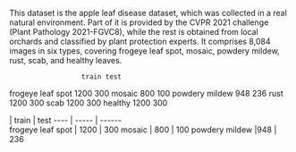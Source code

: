 This dataset is the apple leaf disease dataset, which was
collected in a real natural environment. Part of it is provided
by the CVPR 2021 challenge (Plant Pathology 2021-FGVC8),
while the rest is obtained from local orchards and classified
by plant protection experts. It comprises 8,084 images in six
types, covering frogeye leaf spot, mosaic, powdery mildew,
rust, scab, and healthy leaves. 


    	              train	test
frogeye leaf spot	  1200	300
mosaic	              800	100
powdery mildew	      948	236
rust	              1200	300
scab	              1200	300
healthy	              1200	300

   | train  | test
---- | ----- | ------  
frogeye leaf spot | 1200 | 300
mosaic | 800 | 100 
powdery mildew	|948 | 236
